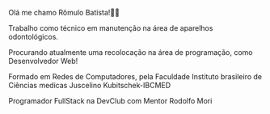 Olá me chamo Rômulo Batista!🚀🙌

Trabalho como técnico em manutenção na área de aparelhos odontológicos.

Procurando atualmente uma recolocação na área de programação, como Desenvolvedor Web!

Formado em Redes de Computadores, pela Faculdade Instituto brasileiro de Ciências medicas Juscelino Kubitschek-IBCMED

Programador FullStack na DevClub com Mentor Rodolfo Mori

